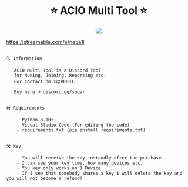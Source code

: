  
<h1 align="center">⭐ ACIO Multi Tool ⭐  </h1>

<p align="center">
  <img src="https://cdn.discordapp.com/attachments/1086603158140227624/1088946890034380810/Screenshot_2023-03-24_230548.png">
</p>
</p>

<p align="center">

https://streamable.com/e/ne5a1l

```  

🔍 Information

   ACIO Multi Tool is a Discord Tool
   for Nuking, Joining, Reporting etc.
   For Contact dm xは#0001
   
   Buy here > discord.gg/suqar
      
   
🛠️ Requirements
    
    - Python 3.10+
    - Visual Studio Code (For editing the code)
    - requirements.txt (pip install requirements.txt)
    
   
🛠️ Key

    - You will receive the key instandly after the purchase.
    - I can see your key time, how many devices etc.
    - You key only works on 1 Device.
    - If i see that somebody shares a key i will delete the key and you will not become a refund!
   
 
```
